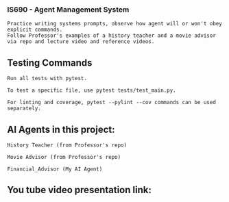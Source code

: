 ### IS690 - Agent Management System

    Practice writing systems prompts, observe how agent will or won't obey explicit commands.
    Follow Professor's examples of a history teacher and a movie advisor via repo and lecture video and reference videos.

## Testing Commands

    Run all tests with pytest.

    To test a specific file, use pytest tests/test_main.py.

    For linting and coverage, pytest --pylint --cov commands can be used separately.

## AI Agents in this project:

    History Teacher (from Professor's repo)

    Movie Advisor (from Professor's repo)

    Financial_Advisor (My AI Agent)

## You tube video presentation link:


